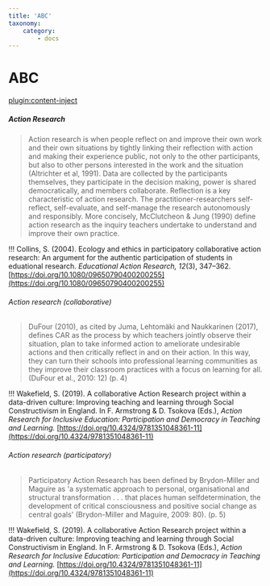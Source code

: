 ```yaml
---
title: 'ABC'
taxonomy:
    category:
        - docs
---
```

# ABC

[plugin:content-inject](../../_action-research)

##### Action Research

> Action research is when people reflect on and improve their own work and their own situations by tightly linking their reflection with action and making their experience public, not only to the other participants, but also to other persons interested in the work and the situation (Altrichter et al, 1991). Data are collected by the participants themselves, they participate in the decision making, power is shared democratically, and members collaborate. Reflection is a key characteristic of action research. The practitioner-researchers self-reflect, self-evaluate, and self-manage the research autonomously and responsibly. More concisely, McClutcheon & Jung (1990) define action research as the inquiry teachers undertake to understand and improve their own practice.

!!! Collins, S. (2004). Ecology and ethics in participatory collaborative action research: An argument for the authentic participation of students in eduational research. *Educational Action Research, 12*(3), 347–362. [https://doi.org/10.1080/09650790400200255](https://doi.org/10.1080/09650790400200255)

###### Action research (collaborative)

> DuFour (2010), as cited by Juma, Lehtomäki and Naukkarinen (2017), defines CAR as the process by which teachers jointly observe their situation, plan to take informed action to ameliorate undesirable actions and then critically reflect in and on their action. In this way, they can turn their schools into professional learning communities as they improve their classroom practices with a focus on learning for all. (DuFour et al., 2010: 12) (p. 4)

!!! Wakefield, S. (2019). A collaborative Action Research project within a data-driven culture: Improving teaching and learning through Social Constructivism in England. In F. Armstrong & D. Tsokova (Eds.), *Action Research for Inclusive Education: Participation and Democracy in Teaching and Learning.* [https://doi.org/10.4324/9781351048361-11](https://doi.org/10.4324/9781351048361-11)

###### Action research (participatory)

> Participatory Action Research has been defined by Brydon-Miller and Maguire as 'a systematic approach to personal, organisational and structural transformation . . . that places human selfdetermination, the development of critical consciousness and positive social change as central goals' (Brydon-Miller and Maguire, 2009: 80). (p. 5)

!!! Wakefield, S. (2019). A collaborative Action Research project within a data-driven culture: Improving teaching and learning through Social Constructivism in England. In F. Armstrong & D. Tsokova (Eds.), *Action Research for Inclusive Education: Participation and Democracy in Teaching and Learning.* [https://doi.org/10.4324/9781351048361-11](https://doi.org/10.4324/9781351048361-11)
